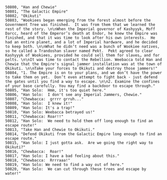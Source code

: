 ﻿```text
50800, "Han and Chewie"
50801, "The Galactic Empire"
50802, "Okikuti"
50803, "Wookiees began emerging from the forest almost before the Government Tree was finished.  It was from them that we learned the rest of the story. \n\nWhen the Imperial governor of Kashyyyk, Moff Darcc, heard of the Emperor’s death at Endor, he knew the Empire was finished, and that it was time to look after his own interests.  He had an entire planet, and a lot of Imperial hardware, and he decided to keep both. \n\nWhat he didn’t need was a bunch of Wookiee natives, so he called a Trandoshan slaver named Pekt.  Pekt agreed to clear Kashyyyk of Wookiees, provided he could sell them for slaves… and for pelts. \n\nIt was time to contact the Rebellion. Weebacca told Han and Chewie that the Empire's signal jammer installation was at the town of Okikuti. \n\nTake your forces to Okikuti and destroy those jammers!"
50804, "1. The Empire is on to your plans, and we don’t have the power to take them on yet.  Don’t even attempt to fight back - just defend the gates until you find a way to escape. \n\n2. Examine the confines of your base carefully. You may find a backdoor to escape through."
50805, "Han Solo:  Hmm, it's too quiet here."
50806, "Han Solo:  I don't see any Imperial Jammers, Chewie."
50807, "Chewbacca:  grrrr grruh..."
50808, "Han Solo:  I knew it!"
50809, "Han Solo: It's a trap!"
50810, "Han Solo: Weebacca betrayed us!"
50811, "Chewbacca: Roar!!"
50812, "Han Solo:  We need to hold them off long enough to find an escape route!"
50813, "Take Han and Chewie to Okikuti."
50814, "Defend Okikuti from the Galactic Empire long enough to find an escape route."
50815, "Han Solo: I just gotta ask.  Are we going the right way to Okikuti?"
50816, "Chewbacca:  Roar!"
50817, "Han Solo: I have a bad feeling about this."
50818, "Chewbacca:  Rrrraaa!"
50819, "Han Solo: We need to find a way out of here."
50820, "Han Solo:  We can cut through these trees and escape by water!"
```